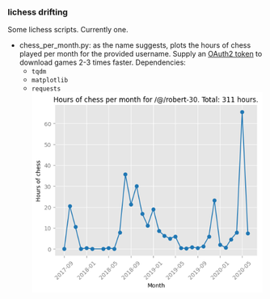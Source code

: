 ### lichess drifting

Some lichess scripts. Currently one.

* chess_per_month.py: as the name suggests, plots the hours of chess played per month for the provided username. Supply an [OAuth2 token](https://lichess.org/account/oauth/token/create?) to download games 2-3 times faster.
Dependencies:
  + `tqdm`
  + `matplotlib`
  + `requests`
![](https://raw.githubusercontent.com/robert-30/lichess-drifting/master/robert-30.png)
